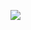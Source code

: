 ![](https://raw.githubusercontent.com/CrabappleProject/raspberry/master/extra/img/{9EA4D98F-381E-43A3-BDBF-BFB278CF2523}.png.jpg)